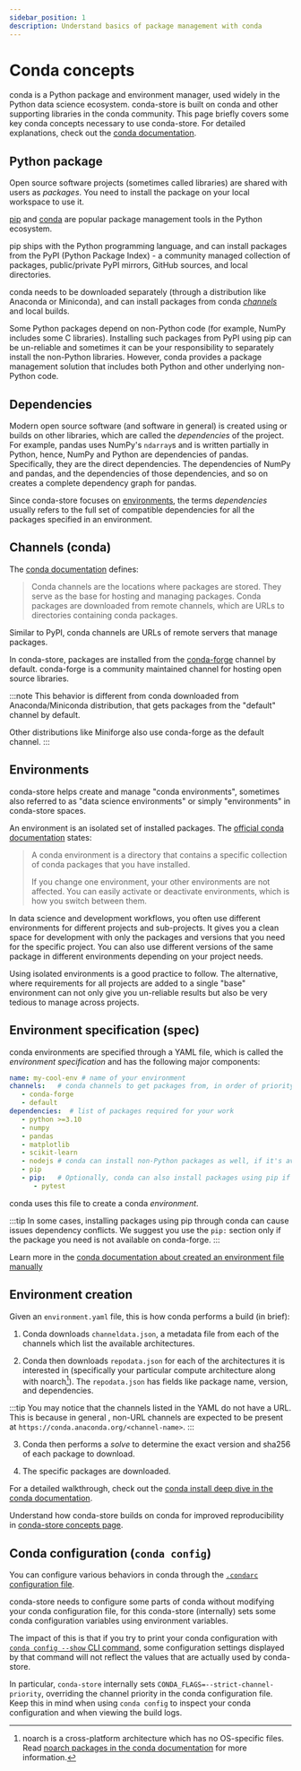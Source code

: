 ```yaml
---
sidebar_position: 1
description: Understand basics of package management with conda
---
```


# Conda concepts

conda is a Python package and environment manager, used widely in the Python data science ecosystem.
conda-store is built on conda and other supporting libraries in the conda community.
This page briefly covers some key conda concepts necessary to use conda-store.
For detailed explanations, check out the [conda documentation][conda-docs].

## Python package

Open source software projects (sometimes called libraries) are shared with users as *packages*. You need to install the package on your local workspace to use it.

[pip][pip] and [conda][conda-docs] are popular package management tools in the Python ecosystem.

pip ships with the Python programming language, and can install packages from the PyPI (Python Package Index) - a community managed collection of packages, public/private PyPI mirrors, GitHub sources, and local directories.

conda needs to be downloaded separately (through a distribution like Anaconda or Miniconda), and can install packages from conda [*channels*](#channels) and local builds.

Some Python packages depend on non-Python code (for example, NumPy includes some C libraries). Installing such packages from PyPI using pip can be un-reliable and sometimes it can be your responsibility to separately install the non-Python libraries.
However, conda provides a package management solution that includes both Python and other underlying non-Python code.

## Dependencies

Modern open source software (and software in general) is created using or builds on other libraries, which are called the *dependencies* of the project.
For example, pandas uses NumPy's `ndarray`s and is written partially in Python, hence, NumPy and Python are dependencies of pandas.
Specifically, they are the direct dependencies.
The dependencies of NumPy and pandas, and the dependencies of those dependencies, and so on creates a complete dependency graph for pandas.

Since conda-store focuses on [environments](#environments), the terms *dependencies* usually refers to the full set of compatible dependencies for all the packages specified in an environment.

## Channels (conda)

The [conda documentation][conda-docs-channels] defines:

> Conda channels are the locations where packages are stored. They serve as the base for hosting and managing packages. Conda packages are downloaded from remote channels, which are URLs to directories containing conda packages.

Similar to PyPI, conda channels are URLs of remote servers that manage packages.

In conda-store, packages are installed from the [conda-forge][conda-forge] channel by default.
conda-forge is a community maintained channel for hosting open source libraries.

:::note
This behavior is different from conda downloaded from Anaconda/Miniconda distribution, that gets packages from the "default" channel by default.

Other distributions like Miniforge also use conda-forge as the default channel.
:::

## Environments

conda-store helps create and manage "conda environments", sometimes also referred to as "data science environments" or simply "environments" in conda-store spaces.

An environment is an isolated set of installed packages.
The [official conda documentation][conda-docs-environments] states:

> A conda environment is a directory that contains a specific collection of conda packages that you have installed.
>
> If you change one environment, your other environments are not affected. You can easily activate or deactivate environments, which is how you switch between them.

In data science and development workflows, you often use different environments for different projects and sub-projects. It gives you a clean space for development with only the packages and versions that you need for the specific project. You can also use different versions of the same package in different environments depending on your project needs.

Using isolated environments is a good practice to follow. The alternative, where requirements for all projects are added to a single "base" environment can not only give you un-reliable results but also be very tedious to manage across projects.

## Environment specification (spec)

conda environments are specified through a YAML file, which is called the *environment specification* and has the following major components:

```yaml
name: my-cool-env # name of your environment
channels:   # conda channels to get packages from, in order of priority
   - conda-forge
   - default
dependencies:  # list of packages required for your work
   - python >=3.10
   - numpy
   - pandas
   - matplotlib
   - scikit-learn
   - nodejs # conda can install non-Python packages as well, if it's available on a channel
   - pip
   - pip:   # Optionally, conda can also install packages using pip if needed
      - pytest
```

conda uses this file to create a conda *environment*.

:::tip
In some cases, installing packages using pip through conda can cause issues dependency conflicts. We suggest you use the `pip:` section only if the package you need is not available on conda-forge.
:::

Learn more in the [conda documentation about created an environment file manually][conda-docs-env-file]

## Environment creation

Given an `environment.yaml` file, this is how conda performs a build (in brief):

1. Conda downloads `channeldata.json`, a metadata file from each of the channels which
   list the available architectures.

2. Conda then downloads `repodata.json` for each of the architectures
   it is interested in (specifically your particular compute architecture along
   with noarch[^1]). The `repodata.json` has fields like package name,
   version, and dependencies.

[^1]: noarch is a cross-platform architecture which has no OS-specific files. Read [noarch packages in the conda documentation][conda-docs-noarch] for more information.

:::tip
You may notice that the channels listed in the YAML do not have a URL. This
is because in general , non-URL channels are expected to be present at `https://conda.anaconda.org/<channel-name>`.
:::

3. Conda then performs a *solve* to determine the exact version and
   sha256 of each package to download.

4. The specific packages are downloaded.

For a detailed walkthrough, check out the [conda install deep dive in the conda documentation][conda-docs-install].

Understand how conda-store builds on conda for improved reproducibility in [conda-store concepts page][conda-store-concepts].

## Conda configuration (`conda config`)

You can configure various behaviors in conda through the [`.condarc` configuration file][conda-docs-config].

conda-store needs to configure some parts of conda without modifying your conda configuration file, for this conda-store (internally) sets some conda
configuration variables using environment variables.

The impact of this is that if you try to print your conda configuration with [`conda config --show` CLI command][conda-docs-config-cli], some configuration settings displayed by that command will not reflect the values that are actually used by conda-store.

In particular, `conda-store` internally sets `CONDA_FLAGS=--strict-channel-priority`, overriding the channel priority in the conda configuration file. Keep this in mind when using `conda config` to inspect your conda configuration and when viewing the build logs.

<!-- External links -->
[conda-docs]: https://docs.conda.io/
[pip]: https://pip.pypa.io/en/stable/index.html
[conda-docs-environments]: https://docs.conda.io/projects/conda/en/latest/user-guide/concepts/environments.html
[conda-docs-channels]: https://docs.conda.io/projects/conda/en/latest/user-guide/concepts/channels.html#what-is-a-conda-channel
[conda-forge]: https://conda-forge.org/
[conda-docs-env-file]: https://docs.conda.io/projects/conda/en/stable/user-guide/tasks/manage-environments.html#creating-an-environment-file-manually
[conda-docs-noarch]: https://docs.conda.io/projects/conda/en/stable/user-guide/concepts/packages.html#noarch-packages
[conda-docs-install]: https://docs.conda.io/projects/conda/en/stable/dev-guide/deep-dives/install.html#fetching-the-index
[conda-docs-config]: https://conda.io/projects/conda/en/latest/user-guide/configuration/use-condarc.html
[conda-docs-config-cli]: https://conda.io/projects/conda/en/latest/commands/config.html

<!-- Internal links -->
[conda-store-concepts]: conda-store-concepts
